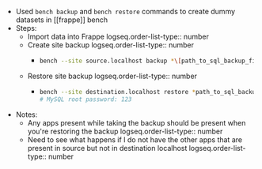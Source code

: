 - Used `bench backup` and `bench restore` commands to create dummy datasets in [[frappe]] bench
- Steps:
	- Import data into Frappe
	  logseq.order-list-type:: number
	- Create site backup
	  logseq.order-list-type:: number
		- ```bash
		  bench --site source.localhost backup *\[path_to_sql_backup_file\]*
		  ```
	- Restore site backup
	  logseq.order-list-type:: number
		- ```bash
		  bench --site destination.localhost restore *path_to_sql_backup_file* --force
		  # MySQL root password: 123
		  ```
- Notes:
	- Any apps present while taking the backup should be present when you're restoring the backup
	  logseq.order-list-type:: number
	- Need to see what happens if I do not have the other apps that are present in source but not in destination localhost
	  logseq.order-list-type:: number